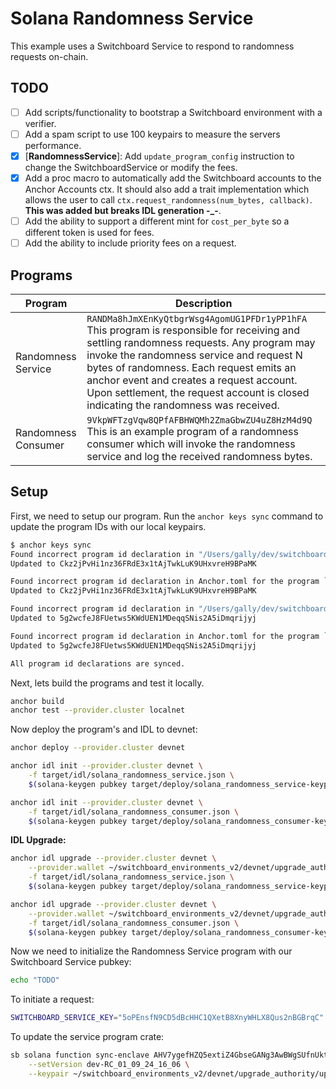 # Solana Randomness Service

This example uses a Switchboard Service to respond to randomness requests on-chain.

## TODO

- [ ] Add scripts/functionality to bootstrap a Switchboard environment with a verifier.
- [ ] Add a spam script to use 100 keypairs to measure the servers performance.
- [x] [**RandomnessService**]: Add `update_program_config` instruction to change the SwitchboardService or modify the fees.
- [x] Add a proc macro to automatically add the Switchboard accounts to the Anchor Accounts ctx. It should also add a trait implementation which allows the user to call `ctx.request_randomness(num_bytes, callback)`. **This was added but breaks IDL generation -\_-**.
- [ ] Add the ability to support a different mint for `cost_per_byte` so a different token is used for fees.
- [ ] Add the ability to include priority fees on a request.

## Programs

| Program             | Description                                                                                                                                                                                                                                                                                                                                                               |
| ------------------- | ------------------------------------------------------------------------------------------------------------------------------------------------------------------------------------------------------------------------------------------------------------------------------------------------------------------------------------------------------------------------- |
| Randomness Service  | `RANDMa8hJmXEnKyQtbgrWsg4AgomUG1PFDr1yPP1hFA` <br />This program is responsible for receiving and settling randomness requests. Any program may invoke the randomness service and request N bytes of randomness. Each request emits an anchor event and creates a request account. Upon settlement, the request account is closed indicating the randomness was received. |
| Randomness Consumer | `9VkpWFTzgVqw8QPfAFBHWQMh2ZmaGbwZU4uZ8HzM4d9Q` <br />This is an example program of a randomness consumer which will invoke the randomness service and log the received randomness bytes.                                                                                                                                                                                  |

## Setup

First, we need to setup our program. Run the `anchor keys sync` command to update the program IDs with our local keypairs.

```bash
$ anchor keys sync
Found incorrect program id declaration in "/Users/gally/dev/switchboard/solana-randomness-service/programs/solana-randomness-consumer/src/lib.rs"
Updated to Ckz2jPvHi1nz36FRdE3x1tAjTwkLuK9UHxvreH9BPaMK

Found incorrect program id declaration in Anchor.toml for the program `solana_randomness_consumer`
Updated to Ckz2jPvHi1nz36FRdE3x1tAjTwkLuK9UHxvreH9BPaMK

Found incorrect program id declaration in "/Users/gally/dev/switchboard/solana-randomness-service/programs/solana-randomness-service/src/lib.rs"
Updated to 5g2wcfeJ8FUetws5KWdUEN1MDeqqSNis2A5iDmqrijyj

Found incorrect program id declaration in Anchor.toml for the program `solana_randomness_service`
Updated to 5g2wcfeJ8FUetws5KWdUEN1MDeqqSNis2A5iDmqrijyj

All program id declarations are synced.
```

Next, lets build the programs and test it locally.

```bash
anchor build
anchor test --provider.cluster localnet
```

Now deploy the program's and IDL to devnet:

```bash
anchor deploy --provider.cluster devnet

anchor idl init --provider.cluster devnet \
    -f target/idl/solana_randomness_service.json \
    $(solana-keygen pubkey target/deploy/solana_randomness_service-keypair.json)

anchor idl init --provider.cluster devnet \
    -f target/idl/solana_randomness_consumer.json \
    $(solana-keygen pubkey target/deploy/solana_randomness_consumer-keypair.json)
```

**IDL Upgrade:**

```bash
anchor idl upgrade --provider.cluster devnet \
    --provider.wallet ~/switchboard_environments_v2/devnet/upgrade_authority/upgrade_authority.json \
    -f target/idl/solana_randomness_service.json \
    $(solana-keygen pubkey target/deploy/solana_randomness_service-keypair.json)

anchor idl upgrade --provider.cluster devnet \
    --provider.wallet ~/switchboard_environments_v2/devnet/upgrade_authority/upgrade_authority.json \
    -f target/idl/solana_randomness_consumer.json \
    $(solana-keygen pubkey target/deploy/solana_randomness_consumer-keypair.json)
```

Now we need to initialize the Randomness Service program with our Switchboard Service pubkey:

```bash
echo "TODO"
```

To initiate a request:

```bash
SWITCHBOARD_SERVICE_KEY="5oPEnsfN9CD5dBcHHC1QXetB8XnyWHLX8Qus2nBGBrqC" anchor run request
```

To update the service program crate:

```bash
sb solana function sync-enclave AHV7ygefHZQ5extiZ4GbseGANg3AwBWgSUfnUktTrxjd \
    --setVersion dev-RC_01_09_24_16_06 \
    --keypair ~/switchboard_environments_v2/devnet/upgrade_authority/upgrade_authority.json
```
